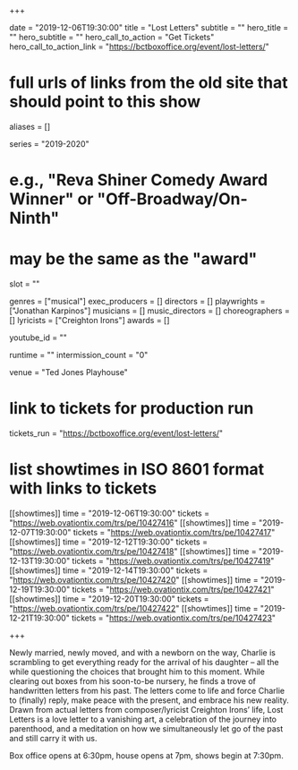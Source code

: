 +++

date = "2019-12-06T19:30:00"
title = "Lost Letters"
subtitle = ""
hero_title = ""
hero_subtitle = ""
hero_call_to_action = "Get Tickets"
hero_call_to_action_link = "https://bctboxoffice.org/event/lost-letters/"

# full urls of links from the old site that should point to this show
aliases = []

series = "2019-2020"
# e.g., "Reva Shiner Comedy Award Winner" or "Off-Broadway/On-Ninth"
# may be the same as the "award"
slot = ""

genres = ["musical"]
exec_producers = []
directors = []
playwrights = ["Jonathan Karpinos"]
musicians = []
music_directors = []
choreographers = []
lyricists = ["Creighton Irons"]
awards = []

youtube_id = ""

runtime = ""
intermission_count = "0"

venue = "Ted Jones Playhouse"

# link to tickets for production run
tickets_run = "https://bctboxoffice.org/event/lost-letters/"

# list showtimes in ISO 8601 format with links to tickets
[[showtimes]]
    time = "2019-12-06T19:30:00"
    tickets = "https://web.ovationtix.com/trs/pe/10427416"
[[showtimes]]
    time = "2019-12-07T19:30:00"
    tickets = "https://web.ovationtix.com/trs/pe/10427417"
[[showtimes]]
    time = "2019-12-12T19:30:00"
    tickets = "https://web.ovationtix.com/trs/pe/10427418"
[[showtimes]]
    time = "2019-12-13T19:30:00"
    tickets = "https://web.ovationtix.com/trs/pe/10427419"
[[showtimes]]
    time = "2019-12-14T19:30:00"
    tickets = "https://web.ovationtix.com/trs/pe/10427420"
[[showtimes]]
    time = "2019-12-19T19:30:00"
    tickets = "https://web.ovationtix.com/trs/pe/10427421"
[[showtimes]]
    time = "2019-12-20T19:30:00"
    tickets = "https://web.ovationtix.com/trs/pe/10427422"
[[showtimes]]
    time = "2019-12-21T19:30:00"
    tickets = "https://web.ovationtix.com/trs/pe/10427423"

+++

Newly married, newly moved, and with a newborn on the way, Charlie is scrambling to get everything ready for the arrival of his daughter – all the while questioning the choices that brought him to this moment. While clearing out boxes from his soon-to-be nursery, he finds a trove of handwritten letters from his past. The letters come to life and force Charlie to (finally) reply, make peace with the present, and embrace his new reality. Drawn from actual letters from composer/lyricist Creighton Irons’ life, Lost Letters is a love letter to a vanishing art, a celebration of the journey into parenthood, and a meditation on how we simultaneously let go of the past and still carry it with us.

Box office opens at 6:30pm, house opens at 7pm, shows begin at 7:30pm.
